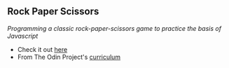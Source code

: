 ## Rock Paper Scissors

_Programming a classic rock-paper-scissors game to practice the basis of Javascript_

* Check it out [here](https://pudu87.github.io/rock-paper-scissors/)
* From The Odin Project's [curriculum](https://www.theodinproject.com/paths/foundations/courses/foundations/lessons/rock-paper-scissors)
